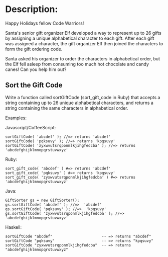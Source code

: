 # Description:

Happy Holidays fellow Code Warriors!

Santa's senior gift organizer Elf developed a way to represent up to 26 gifts by assigning a unique alphabetical character to each gift. After each gift was assigned a character, the gift organizer Elf then joined the characters to form the gift ordering code.

Santa asked his organizer to order the characters in alphabetical order, but the Elf fell asleep from consuming too much hot chocolate and candy canes! Can you help him out?

## Sort the Gift Code

Write a function called sortGiftCode (sort_gift_code in Ruby) that accepts a string containing up to 26 unique alphabetical characters, and returns a string containing the same characters in alphabetical order.

Examples:

Javascript/CoffeeScript:

```
sortGiftCode( 'abcdef' ); //=> returns 'abcdef'
sortGiftCode( 'pqksuvy' ); //=> returns 'kpqsuvy'
sortGiftCode( 'zyxwvutsrqponmlkjihgfedcba' ); //=> returns 'abcdefghijklmnopqrstuvwxyz'
```

Ruby:

```
sort_gift_code( 'abcdef' ) #=> returns 'abcdef'
sort_gift_code( 'pqksuvy' ) #=> returns 'kpqsuvy'
sort_gift_code( 'zyxwvutsrqponmlkjihgfedcba' ) #=> returns 'abcdefghijklmnopqrstuvwxyz'
```

Java:

```
GiftSorter gs = new GiftSorter();
gs.sortGiftCode( 'abcdef' ); //=>  'abcdef'
gs.sortGiftCode( 'pqksuvy' ); //=>  'kpqsuvy'
gs.sortGiftCode( 'zyxwvutsrqponmlkjihgfedcba' ); //=>  'abcdefghijklmnopqrstuvwxyz'
```

Haskell:

```
sortGiftCode "abcdef"                      -- => returns "abcdef"
sortGiftCode "pqksuvy"                     -- => returns "kpqsuvy"
sortGiftCode "zyxwvutsrqponmlkjihgfedcba"  -- => returns "abcdefghijklmnopqrstuvwxyz"
```

